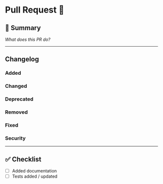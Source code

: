 # Pull Request 🚀

## 📌 Summary
_What does this PR do?_

---

## Changelog

### Added
<!-- Please describe the functionality you added here -->

### Changed
<!-- Please describe the functionality you changed here -->

### Deprecated
<!-- Please describe the functionality you deprecated here -->

### Removed
<!-- Please describe the functionality you removed here -->

### Fixed
<!-- Please describe the functionality you fixed here -->

### Security
<!-- Please describe the security-related changes here -->

---

## ✅ Checklist
- [ ] Added documentation
- [ ] Tests added / updated
